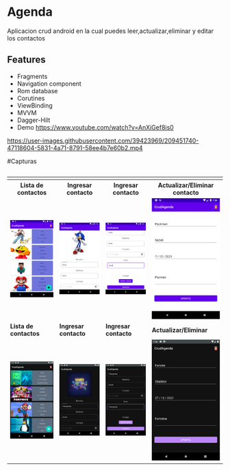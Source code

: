 # Agenda

Aplicacion crud android en la cual puedes leer,actualizar,eliminar y editar 
los contactos

## Features
- Fragments
- Navigation component
- Rom database
- Corutines
- ViewBinding
- MVVM
- Dagger-Hilt
- Demo https://www.youtube.com/watch?v=AnXiGef8is0





https://user-images.githubusercontent.com/39423969/209451740-47118604-5831-4a71-8791-58ee4b7e60b2.mp4


#Capturas
<div style="display: flex;">
  <table>
    <td>
      <tr>
        <th>Lista de contactos</th>
        <th>Ingresar contacto</th>
        <th>Ingresar contacto</th>
        <th>Actualizar/Eliminar contacto</th>
      </tr>
      <tr>
        <td><img src="screenshots/lista.png" width="100%"></td>
        <td><img src="screenshots/ingresar.png" width="100%"></td>
         <td><img src="screenshots/ingresar2.png" width="100%"></td>
        <td><img src="screenshots/update.png" width="100%"></td>
      </tr>
    </td>
     <tr>
    <td><strong>Lista de contactos</strong></td>
   <td><strong>Ingresar contacto</strong></td>
    <td><strong>Ingresar contacto</strong></td>
    <td><strong>Actualizar/Eliminar</strong></td>
  </tr>
  <tr>
    <td><img src="screenshots/lista-night.png" width="100%"></td>
    <td><img src="screenshots/ingresar-night.png" width="100%"></td>
    <td><img src="screenshots/ingresar2_night.png" width="100%"></td>
    <td><img src="screenshots/update_night.png" width="100%"></td>
  </tr>
    </table>
</div>

